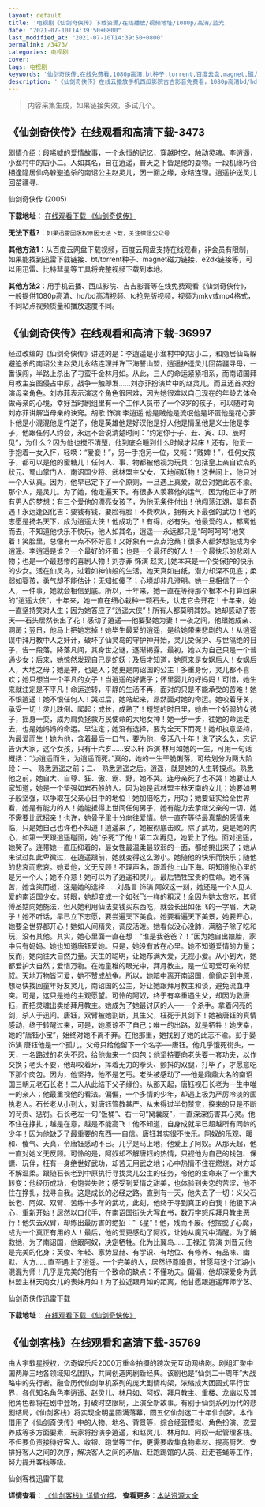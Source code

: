 ```yaml
---
layout: default
title: '电视剧《仙剑奇侠传》下载资源/在线播放/视频地址/1080p/高清/蓝光'
date: "2021-07-10T14:39:50+0800"
last_modified_at: "2021-07-10T14:39:50+0800"
permalink: /3473/
categories: 电视剧
cover:
tags: 电视剧
keywords: '仙剑奇侠传,在线免费看,1080p高清,bt种子,torrent,百度云盘,magnet,磁力链,迅雷下载资源'
description: '《仙剑奇侠传》在线云播放手机西瓜影院吉吉影音免费看，1080p高清bd/hd未删减完整版和tc抢先枪版，mkv/mp4格式，附带bt/torrent种子、magnet/磁力链、百度云盘、网盘资源迅雷下载链接'
---
```


>内容采集生成，如果链接失效，多试几个。


## 《仙剑奇侠传》在线观看和高清下载-3473

剧情介绍：段唏嘘的爱情故事，一个永恒的记忆，穿越时空，触动灵魂。李逍遥，小渔村中的店小二。人如其名，自在逍遥，普天之下皆是他的耍物。一段机缘巧合相逢隐居仙岛躲避追杀的南诏公主赵灵儿，因一面之缘，永结连理。逍遥护送灵儿回苗疆寻..


仙剑奇侠传 (2005)

**下载地址**： [在线观看下载 《仙剑奇侠传》](https://www.btbtdy.me/btdy/dy11907.html) 


**无法下载?**：`如果迅雷因版权原因无法下载，关注微信公众号 `

**其他方法1**：从百度云网盘下载视频，百度云网盘支持在线观看，非会员有限制，如果能找到迅雷下载链接、bt/torrent种子、magnet磁力链接、e2dk链接等，可以用迅雷、比特彗星等工具将完整视频下载到本地。

**其他方法2**：用手机云播、西瓜影院、吉吉影音等在线免费观看《仙剑奇侠传》，一般提供1080p高清、hd/bd高清视频、tc抢先版视频，视频为mkv或mp4格式，不同站点视频质量和播放速度不同。


## 《仙剑奇侠传》在线观看和高清下载-36997

经过改编的《仙剑奇侠传》讲述的是：李逍遥是小渔村中的店小二，和隐居仙岛躲避追杀的南诏公主赵灵儿永结连理并许下海誓山盟，逍遥护送灵儿回苗疆寻母，一番误闯，半路上杀出了刁蛮千金林月如。从此，三人的命运紧紧相系，而南诏国拜月教主妄图侵占中原，战争一触即发&hellip;…刘亦菲扮演片中的赵灵儿，而且还首次扮演母亲角色。刘亦菲表示演这个角色很困难，因为她很难以自己现在的年龄去体会做母亲的心境，幸好当时剧组里有一个工作人员带了一个3岁的孩子，可以随时向刘亦菲讲解当母亲的诀窍。胡歌 饰演 李逍遥 他是贼他是流氓他是坏蛋他是花心萝卜他是小混混他是忤逆子，他是英雄他是好汉他是好人他是情圣他是义士他是孝子，他跟任何人约会，永远不会说清楚时间：“约定你于子、丑、寅、卬、辰时见”，为什么？因为他也搅不清楚，他到底会睡到什么时候才起床！还有，他爱一手抱着一女入怀，轻唤：“爱妾！&rdquo;，另一手抱另一位，又喊：&ldquo;贱婢！&rdquo;，任何女孩子，都可以是他的蜜糖儿！任何人、事、物都被他视为玩具：包括皇上亲自钦点的状元、蜀山掌门人、南诏国少将、武林盟主父女、天地间妖物！这世间上，他只对一个人认真。因为，他早已定下了一个原则，一旦遇上真爱，就会对她此志不渝。那个人，是灵儿。为了她，他走遍天下。有很多人羡慕他的运气，因为他正中了所有男人的梦想：有三个爱他的漂亮女孩子，为他无条件付出！他闯荡江湖，屡有奇遇！永远逢凶化吉：要钱有钱，要脸有脸！不费吹灰，拥有天下最强的武功！他的志愿是扬名天下，成为逍遥大侠！他成功了！有得，必有失。他最爱的人，都离他而去，不知道他快乐不快乐，他人如其名，逍遥──永远都只是"呵呵呵呵"地笑着！笑脸里，总像有一点不怀好意！又好象有一点点沧桑！很多人都梦想能成为李逍遥。李逍遥是谁？一个最好的坏蛋；也是一个最坏的好人！一个最快乐的悲剧人物；也是一个最悲惨的喜剧人物！刘亦菲 饰演 赵灵儿她本来是一个受保护的快乐的少女。活在仙灵岛，过着如神仙般的生活。她天真如白纸，潜力却深不见底；柔弱如婴孩，勇气却不能估计；无知如傻子；心境却非凡澄明。她一旦相信了一个人，一件事，她就会相信到底。所以，十年来，她一直在等待那个根本不打算回来的“逍遥大侠”，十年来，她一直在细心栽种一颗石头，认定它会开花！十年来，她一直坚持笑对人生；因为她答应了“逍遥大侠”！所有人都莫明其妙。她却感动了苍天──石头居然长出了花！感动了逍遥──他要娶她为妻！一夜之间，他跟她成亲、洞房；翌日，他马上把她忘掉！她毕生最爱的逍遥，是给她带来悲剧的人！从逍遥误中拜月教中人之奸计，破坏了仙灵岛的守护神开始，灵儿受保护、与世隔绝的日子，告一段落。降落凡间，其身世之谜，逐渐揭露。最初，她以为自己只是一个普通少女；后来，她惊然发现自己是蛇妖；及后才知道，她原来是女娲后人！女娲后人，大地之母；她是神，也是人；她更是南诏国的公主！多重身份，灵儿都不喜欢；她只想当一个平凡的女子！当逍遥的好妻子；怀里婴儿的好妈妈！可惜，她生来就注定是不平凡！命运逆转，平静的生活不再，面对的只是不能承受的苦难！她不恨逍遥！她不恨任何人！哭过后，她站起来，昂然面对她的命运。她咬着牙关，承受一切！灵儿跌倒、爬起；成长，成熟了！短短的时日里，她由一个娇弱的女孩子，摇身一变，成为肩负拯救万民使命的大地女神！她一步一步，往她的命运走去，也是她妈妈的命运。早注定；她没有选择，要为全天下而死！她却执意坚持，为最爱而生！她为他，含着最后一口气，要为他，多活八十年！说了这么久，忘记告诉大家，这个女孩，只有十六岁……安以轩 饰演 林月如她的一生，可用一句话概括：&ldquo;为逍遥而生，为逍遥而死。&rdquo;真的，她的一生干脆俐落，可给划分为两大阶段：一、 熟悉逍遥之前；二、 熟悉逍遥之后。逍遥，就是她的人生转捩点。熟悉他之前，她自大、自尊、狂、傲、霸、野，她不哭。连母亲死了也不哭！她要让人家知道，她是一个坚强如岩石般的人。因为她是武林盟主林天南的女儿；她要如男子般坚强，以争取在父亲心目中的地位！她加倍吃力，用功；她要证实给全世界看，她是有能力的人！她能抵得上世间任何男子，她有能力去承继父亲的一切，她不需要比武招亲！也许，她骨子里十分向往爱情。她一直在等待最真挚的感情来临，只是她自己也许也不知道！逍遥来了，她被彻底击败。除了武功，更是她的内心，如第一天跟逍遥碰面，她"杀死"了他！第二次再见，她爱上了他。面对逍遥，她哭了。连带她一直压抑着的，最女性最温柔最软弱的一面，都给挑出来了；她从未试过如此卑微过，在逍遥跟前，她就变得这么渺小。她随他的快乐而快乐；随他的悲哀而悲哀。她爱他，义无反顾！不理声名，跟着他上山下海。明知道他心里的是另一个人；她不介意！她可以为了逍遥和灵儿，最后牺牲宝贵的性命。她不痛苦，她含笑而逝，这是她的选择……刘品言 饰演 阿奴这一刻，她还是一个人见人爱的南诏国少女。转眼，她却变成一个如张飞一样的粗汉！全因为她太贪吃，其师傅圣姑向她施法，但凡她利用仙法变钱买东西吃，就会长出如张飞的一字眉、大胡子！她不听话，早已立下志愿，要尝遍天下美食。她要看遍天下美景，她要开心，她要全世界都开心！她如人间精灵，调皮活泼。她看似没心没肺，满脑子除了吃和玩，没有其他。其实，她心里面一直在想：“谁是我爸爸？！&rdquo;因为她自出娘胎，家中只有妈妈。她也知道唐钰爱她。只是，她没有放在心里。她不知道爱情的力量；反而，她向往大自然力量。天生的聪明，让她布满大爱，无视小爱。从小到大，她都爱护大自然；爱惜万物。在她童稚的眼光中，拜月教主，是一位可爱可亲的叔叔。天地万物皆可爱，她不赞成战争。所以，她暗中离开南诏国，偷偷走到中原，想尽快找回童年好友灵儿，南诏国的公主，好让她跟拜月教主和谈，避免流血冲突。可是，这只是她的主观愿望。可怜的阿奴，终于有幸重遇生父，却因为救唐钰，而把灵魂出卖给拜月教主。她成为了她最讨厌的人──一个杀手。拿着闪亮的剑，杀人于迅间。唐钰，双臂被她割断，其生父，枉死于其剑下！她被唐钰的真情感动，终于转醒过来，可是，她原谅不了自己；唯一的出路，就是牺牲！她庆幸，她的&ldquo;唐钰小宝”，始终对她不离不弃。在他那里，她找到了她的此志不渝。彭于晏 饰演 唐钰他是一个孤儿。父母只给他留下一个名字──唐钰。他几乎饿死街头，一天，一名路过的老头不忍，给他拋来一个肉包；他坚持要向老头耍一套功夫，以作交换；老头不要，他却咬着牙，挥着无力的拳头、颤抖的双腿，打毕了，才愿意吃下那个肉包。因为，他坚持，他不是乞丐。老头被感动了──他是鼎鼎大名的南诏国三朝元老石长老！二人从此结下父子缘份。从那天起，唐钰视石长老为一生中唯一的亲人；他最重视他的看法。偏偏，一个多情的少年，却遇上极为严厉冷淡的固执老人。石长老从小到大，对唐钰管教甚严。从未得过半句赞赏，换来的只是不断的苟责、惩罚。石长老左一句&ldquo;饭桶”、右一句&ldquo;窝囊废&rdquo;，一直深深伤害其心灵。他不住在挣扎；越是在意，越是不能高飞！他不知道，自身成就早已超越所有同龄的少年！因为他缺乏了最重要的东西──自信。唐钰其实很不快乐。阿奴的乐观、暖和、傻气、天真，令唐钰感动不已。几乎是马上地，他爱上了阿奴。从那天起，他一直对她义无反顾。可怜的是，阿奴却不解唐钰的热情，只视他为自己的钱包、保镳、玩伴，枉有一身绝世好武功，却苦无用武之地；心中热情不住在燃烧，对方却不解温柔。跟随石长老到中原执行寻找灵儿公主的任务，令他的生命来了一个重大转变：他经历成功，也饱尝失败；感受到爱情之甜美，也体验到失恋的苦涩，他不住在挣扎，找寻自我。这是成长的必经之路。直到有一天，他失去了一切：义父石长老、阿奴、双臂、苦练十多年的武功，此刻，他终于寻到真正的自我！他狠下决心，重新开始！居然以口代手，在南诏国街头大写血书，数万字怒斥拜月教主恶行！他失去双臂，却练出最厉害的绝招："飞星"！他，残而不废。他摆脱了心魔，成为一个真正有用的人！最后，他的爱更感动了阿奴，让她从魔咒中清醒。为了解救她，为了南诏国，他跟阿奴，决定牺牲。化为比翼鸟……王禄江 饰演 刘晋元他是完美的化身：英俊、年轻、家势显赫、有学识、有地位、有修养、有品味、幽默、大方&hellip;…直至遇上了逍遥。一个完美的人，居然纾尊降贵，甘愿拜这个江湖小混混为师！几乎是完美的他有一个致命的缺点：不懂功夫。偏偏，他却深爱身为武林盟主林天南女儿的表妹月如！为了拉近跟月如的距离，他甘愿跟逍遥拜师学艺。


仙剑奇侠传迅雷下载

**下载地址**： [在线观看下载 《仙剑奇侠传》](https://www.993dy.com//vod-detail-id-11077.html) 


## 《仙剑客栈》在线观看和高清下载-35769

由大宇软星授权，亿奇娱乐斥2000万重金拍摄的跨次元互动网络剧。剧组汇聚中国两岸三地各领域知名团队，共同创造网剧新经典。该剧也是“仙剑二十周年”大战略中的先行者。融合历代仙剑单机系列的庞大剧情构架，浓缩成大团圆式平行世界，各代知名角色李逍遥、赵灵儿、林月如、阿奴、拜月教主、重楼、龙幽以及其他角色都将在剧中登场，打破时空限制，上演全新故事。有别于仙剑系列历代的悲剧结局，《仙剑客栈》将实现全明星圆满落幕，圆五亿仙剑迷二十年仙剑梦。本作借用了《仙剑奇侠传》中的人物、地名、背景等，综合经营模拟、角色扮演、恋爱养成等多方面要素，玩家将扮演李逍遥，和赵灵儿、林月如、阿奴一起管理客栈。不但要负责接待好客人、收银、跑堂等工作，更需要收集食物素材、提高厨艺、安排好客人之间的次序，解决客人之间的矛盾、赶跑踢馆的人员、赶走苍蝇等工作，努力提升客栈等级。


仙剑客栈迅雷下载

**详情查看**： [《仙剑客栈》详情介绍](/movie/35769/)， **查看更多**：[本站资源大全](/movie/t/all/)

